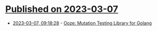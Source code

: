 # [Published on 2023-03-07](index.md)

* [2023-03-07, 09:18:28](https://lobste.rs/s/cdshnt/ooze_mutation_testing_library_for_golang) - [Ooze: Mutation Testing Library for Golang](https://github.com/gtramontina/ooze)
